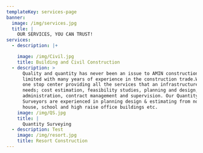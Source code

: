 ```yaml
---
templateKey: services-page
banner:
  image: /img/services.jpg
  title: |
    OUR SERVICES, YOU CAN TRUST!
services:
  - description: |+

    image: /img/Civil.jpg
    title: Building and Civil Construction
  - description: >
      Quality and quantity has never been an issue to AMIN construction private
      limited with many years of experience in the construction trade.We are a
      one stop center providing all the services that an infrastructure owner
      needs; cost estimation, feasibility studies, planning and design, tender
      administration, contract management and supervision. Our Quantity
      Surveyors are experienced in planning design & estimating from normal
      house, school and high raise office buildings etc.
    image: /img/QS.jpg
    title: |
      Quantity Surveying
  - description: Test
    image: /img/resort.jpg
    title: Resort Construction
---
```


